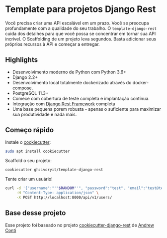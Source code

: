 # Template para projetos Django Rest

Você precisa criar uma API escalável em um prazo. Você se preocupa profundamente com a qualidade do seu trabalho.
O `template-django-rest` cuida dos detalhes para que você possa se concentrar em tornar sua API incrível. O Scaffolding de um projeto leva segundos. Basta adicionar seus próprios recursos à API e começar a entregar.

## Highlights
- Desenvolvimento moderno de Python com Python 3.6+
- Django 2.2+
- Desenvolvimento local totalmente dockerizado através do docker-compose.
- PostgreSQL 11.3+
- Comece com cobertura de teste completa e implantação contínua.
- Integração com [Django Rest Framework](http://www.django-rest-framework.org/) completa
- Uma base pequena porem robusta - apenas o suficiente para maximizar sua produtividade e nada mais.

## Começo rápido

Instale o [cookiecutter](https://github.com/audreyr/cookiecutter):

```bash
sudo apt install cookiecutter
```

Scaffold o seu projeto:
```
cookiecutter gh:ivoryit/template-django-rest
```

Tente criar um usuário!

```bash
curl -d '{"username":"'"$RANDOM"'", "password":"test", "email":"test@test.com", "first_name":"test", "last_name":"user"}' \
     -H "Content-Type: application/json" \
     -X POST http://localhost:8000/api/v1/users/
```

## Base desse projeto

Esse projeto foi baseado no projeto [cookiecutter-django-rest](https://github.com/agconti/cookiecutter-django-rest) de [Andrew Conti](https://github.com/agconti)
